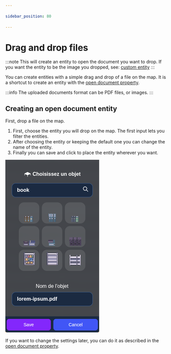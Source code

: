 ```yaml
---

sidebar_position: 80

---
```


# Drag and drop files

:::note
This will create an entity to open the document you want to drop. If you want the entity to be the image you dropped, see: [custom entity](./index.md#uploading-an-object)
:::

You can create entities with a simple drag and drop of a file on the map.
It is a shortcut to create an entity with the [open document property](./open-file.md).

:::info
The uploaded documents format can be PDF files, or images.
:::

## Creating an open document entity

First, drop a file on the map.

1. First, choose the entity you will drop on the map. The first input lets you filter the entities.
2. After choosing the entity or keeping the default one you can change the name of the entity.
3. Finally you can save and click to place the entity wherever you want.

![entity_picker](../../images/editor/upload_file_entity_picker.png)

If you want to change the settings later, you can do it as described in the [open document property](./open-file.md#open-document-property).
